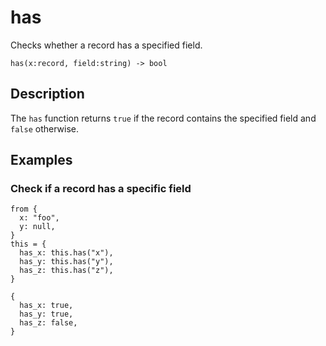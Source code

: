# has

Checks whether a record has a specified field.

```tql
has(x:record, field:string) -> bool
```

## Description

The `has` function returns `true` if the record contains the specified field and
`false` otherwise.

## Examples

### Check if a record has a specific field

```tql
from {
  x: "foo",
  y: null,
}
this = {
  has_x: this.has("x"),
  has_y: this.has("y"),
  has_z: this.has("z"),
}
```

```tql
{
  has_x: true,
  has_y: true,
  has_z: false,
}
```
